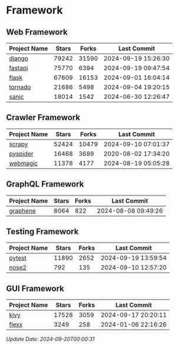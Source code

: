 # Framework

## Web Framework
| Project Name | Stars | Forks | Last Commit |
| ------------ | ----- | ----- | ----------- |
| [django](https://github.com/django/django) | 79242 | 31590 | 2024-09-19 15:26:30 |
| [fastapi](https://github.com/fastapi/fastapi) | 75770 | 6394 | 2024-09-19 09:47:54 |
| [flask](https://github.com/pallets/flask) | 67609 | 16153 | 2024-09-01 16:04:14 |
| [tornado](https://github.com/tornadoweb/tornado) | 21686 | 5498 | 2024-09-04 19:20:15 |
| [sanic](https://github.com/sanic-org/sanic) | 18014 | 1542 | 2024-06-30 12:26:47 |

## Crawler Framework
| Project Name | Stars | Forks | Last Commit |
| ------------ | ----- | ----- | ----------- |
| [scrapy](https://github.com/scrapy/scrapy) | 52424 | 10479 | 2024-09-10 07:01:37 |
| [pyspider](https://github.com/binux/pyspider) | 16468 | 3689 | 2020-08-02 17:34:20 |
| [webmagic](https://github.com/code4craft/webmagic) | 11378 | 4177 | 2024-08-19 05:05:28 |

## GraphQL Framework
| Project Name | Stars | Forks | Last Commit |
| ------------ | ----- | ----- | ----------- |
| [graphene](https://github.com/graphql-python/graphene) | 8064 | 822 | 2024-08-08 09:49:26 |

## Testing Framework
| Project Name | Stars | Forks | Last Commit |
| ------------ | ----- | ----- | ----------- |
| [pytest](https://github.com/pytest-dev/pytest) | 11890 | 2652 | 2024-09-19 13:59:54 |
| [nose2](https://github.com/nose-devs/nose2) | 792 | 135 | 2024-09-10 12:57:20 |

## GUI Framework
| Project Name | Stars | Forks | Last Commit |
| ------------ | ----- | ----- | ----------- |
| [kivy](https://github.com/kivy/kivy) | 17528 | 3059 | 2024-09-17 20:20:11 |
| [flexx](https://github.com/flexxui/flexx) | 3249 | 258 | 2024-01-06 22:16:26 |

*Update Date: 2024-09-20T00:00:31*